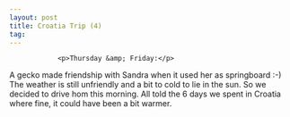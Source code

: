 ```yaml
---
layout: post
title: Croatia Trip (4)
tag: 
---
```



                <p>Thursday &amp; Friday:</p>
<p>A gecko made friendship with Sandra when it used her as springboard :-) The weather is still unfriendly and a bit to cold to lie in the sun. So we decided to drive hom this morning. All told the 6 days we spent in Croatia where fine, it could have been a bit warmer.</p>
            
